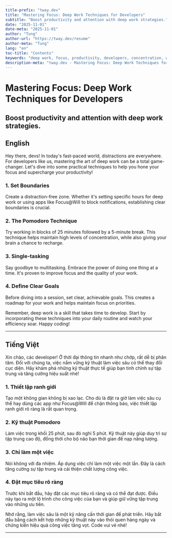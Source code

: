```yaml
---
title-prefix: "tway.dev"
title: "Mastering Focus: Deep Work Techniques for Developers"
subtitle: "Boost productivity and attention with deep work strategies."
date: "2025-11-01"
date-meta: "2025-11-01"
author: "Tung"
author-url: "https://tway.dev/resume"
author-meta: "Tung"
lang: "en"
toc-title: "Contents"
keywords: "deep work, focus, productivity, developers, concentration, work techniques"
description-meta: "tway.dev - Mastering Focus: Deep Work Techniques for Developers - Boost productivity and attention with deep work strategies."
---
```


# Mastering Focus: Deep Work Techniques for Developers
## Boost productivity and attention with deep work strategies.

## English
Hey there, devs! In today's fast-paced world, distractions are everywhere. For developers like us, mastering the art of deep work can be a total game-changer. Let's dive into some practical techniques to help you hone your focus and supercharge your productivity!

### 1. Set Boundaries
Create a distraction-free zone. Whether it's setting specific hours for deep work or using apps like Focus@Will to block notifications, establishing clear boundaries is crucial.

### 2. The Pomodoro Technique
Try working in blocks of 25 minutes followed by a 5-minute break. This technique helps maintain high levels of concentration, while also giving your brain a chance to recharge.

### 3. Single-tasking
Say goodbye to multitasking. Embrace the power of doing one thing at a time. It's proven to improve focus and the quality of your work.

### 4. Define Clear Goals
Before diving into a session, set clear, achievable goals. This creates a roadmap for your work and helps maintain focus on priorities.

Remember, deep work is a skill that takes time to develop. Start by incorporating these techniques into your daily routine and watch your efficiency soar. Happy coding!

---

## Tiếng Việt
Xin chào, các developer! Ở thời đại thông tin nhanh như chớp, rất dễ bị phân tâm. Đối với chúng ta, việc nắm vững kỹ thuật làm việc sâu có thể thay đổi cục diện. Hãy khám phá những kỹ thuật thực tế giúp bạn tinh chỉnh sự tập trung và tăng cường hiệu suất nhé!

### 1. Thiết lập ranh giới
Tạo một không gian không bị xao lạc. Cho dù là đặt ra giờ làm việc sâu cụ thể hay dùng các app như Focus@Will để chặn thông báo, việc thiết lập ranh giới rõ ràng là rất quan trọng.

### 2. Kỹ thuật Pomodoro
Làm việc trong khối 25 phút, sau đó nghỉ 5 phút. Kỹ thuật này giúp duy trì sự tập trung cao độ, đồng thời cho bộ não bạn thời gian để nạp năng lượng.

### 3. Chỉ làm một việc
Nói không với đa nhiệm. Áp dụng việc chỉ làm một việc một lần. Đây là cách tăng cường sự tập trung và cải thiện chất lượng công việc.

### 4. Đặt mục tiêu rõ ràng
Trước khi bắt đầu, hãy đặt các mục tiêu rõ ràng và có thể đạt được. Điều này tạo ra một lộ trình cho công việc của bạn và giúp giữ vững tập trung vào những ưu tiên.

Nhớ rằng, làm việc sâu là một kỹ năng cần thời gian để phát triển. Hãy bắt đầu bằng cách kết hợp những kỹ thuật này vào thói quen hàng ngày và chứng kiến hiệu quả công việc tăng vọt. Code vui vẻ nhé!

---